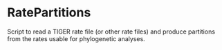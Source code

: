 # RatePartitions
Script to read a TIGER rate file (or other rate files) and produce partitions from the rates usable for phylogenetic analyses.
